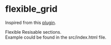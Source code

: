 flexible_grid
=============
Inspired from this [plugin](https://github.com/escobar5/raphael-pan-zoom).

Flexible Resisable sections.  
Example could be found in the src/index.html file.
